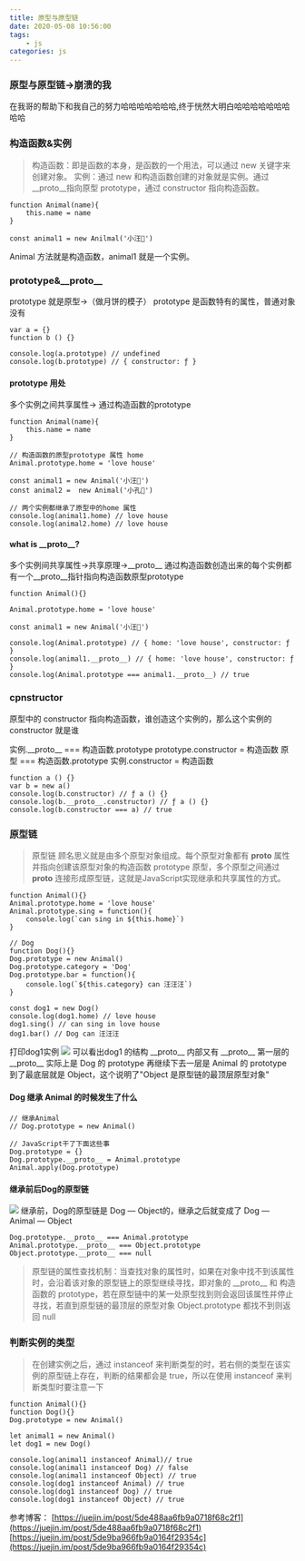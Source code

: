 ```yaml
---
title: 原型与原型链
date: 2020-05-08 10:56:00
tags:
    - js
categories: js
---
```


### 原型与原型链->崩溃的我
在我哥的帮助下和我自己的努力哈哈哈哈哈哈哈,终于恍然大明白哈哈哈哈哈哈哈哈哈

### 构造函数&实例
> 构造函数：即是函数的本身，是函数的一个用法，可以通过 new 关键字来创建对象。
>实例：通过 new 和构造函数创建的对象就是实例。通过\_\_proto\_\_指向原型 prototype，通过 constructor 指向构造函数。

```
function Animal(name){
    this.name = name
}

const animal1 = new Anilmal('小汪🐶')
```
Animal 方法就是构造函数，animal1 就是一个实例。
<!-- more -->
### prototype&\_\_proto\_\_
prototype 就是原型->（做月饼的模子）
prototype 是函数特有的属性，普通对象没有
```
var a = {}
function b () {}

console.log(a.prototype) // undefined
console.log(b.prototype) // { constructor: ƒ }
```

#### prototype 用处
多个实例之间共享属性-> 通过构造函数的prototype
```
function Animal(name){
    this.name = name
}

// 构造函数的原型prototype 属性 home
Animal.prototype.home = 'love house'

const animal1 = new Animal('小汪🐶')
const animal2 =  new Animal('小孔🐰')

// 两个实例都继承了原型中的home 属性
console.log(animal1.home) // love house
console.log(animal2.home) // love house
```
#### what is \_\_proto\_\_?
多个实例间共享属性->共享原理->\_\_proto\_\_
通过构造函数创造出来的每个实例都有一个\_\_proto\_\_指针指向构造函数原型prototype
```
function Animal(){}

Animal.prototype.home = 'love house'

const animal1 = new Animal('小汪🐶')

console.log(Animal.prototype) // { home: 'love house', constructor: ƒ }
console.log(animal1.__proto__) // { home: 'love house', constructor: ƒ }
console.log(Animal.prototype === animal1.__proto__) // true
```
### cpnstructor
原型中的 constructor 指向构造函数，谁创造这个实例的，那么这个实例的 constructor 就是谁

实例.\_\_proto\_\_ === 构造函数.prototype
prototype.constructor =  构造函数
原型 === 构造函数.prototype
实例.constructor = 构造函数
```
function a () {}
var b = new a()
console.log(b.constructor) // ƒ a () {}
console.log(b.__proto__.constructor) // ƒ a () {}
console.log(b.constructor === a) // true
```
### 原型链
> 原型链 顾名思义就是由多个原型对象组成。每个原型对象都有 __proto__ 属性并指向创建该原型对象的构造函数 prototype 原型，多个原型之间通过 __proto__ 连接形成原型链，这就是JavaScript实现继承和共享属性的方式。

```
function Animal(){}
Animal.prototype.home = 'love house'
Animal.prototype.sing = function(){
    console.log(`can sing in ${this.home}`)
}

// Dog
function Dog(){}
Dog.prototype = new Animal()
Dog.prototype.category = 'Dog'
Dog.prototype.bar = function(){
    console.log(`${this.category} can 汪汪汪`)
}

const dog1 = new Dog()
console.log(dog1.home) // love house
dog1.sing() // can sing in love house
dog1.bar() // Dog can 汪汪汪
```
打印dog1实例
![](/assets/prototype.png)
可以看出dog1 的结构
\_\_proto\_\_ 内部又有 \_\_proto\_\_
第一层的 \_\_proto\_\_ 实际上是 Dog 的 prototype
再继续下去一层是 Animal 的 prototype
到了最底层就是 Object，这个说明了"Object 是原型链的最顶层原型对象"

#### Dog 继承 Animal 的时候发生了什么
```
// 继承Animal
// Dog.prototype = new Animal()

// JavaScript干了下面这些事
Dog.prototype = {}
Dog.prototype.__proto__ = Animal.prototype
Animal.apply(Dog.prototype)
```
#### 继承前后Dog的原型链
![](/assets/before&after.png)
继承前，Dog的原型链是 Dog — Object的，继承之后就变成了 Dog — Animal — Object
```
Dog.prototype.__proto__ === Animal.prototype
Animal.prototype.__proto__ === Object.prototype
Object.prototype.__proto__ === null
```
> 原型链的属性查找机制：当查找对象的属性时，如果在对象中找不到该属性时，会沿着该对象的原型链上的原型继续寻找，即对象的 \_\_proto\_\_ 和 构造函数的 prototype，若在原型链中的某一处原型找到则会返回该属性并停止寻找，若直到原型链的最顶层的原型对象 Object.prototype 都找不到则返回 null

### 判断实例的类型
> 在创建实例之后，通过 instanceof 来判断类型的时，若右侧的类型在该实例的原型链上存在，判断的结果都会是 true，所以在使用 instanceof 来判断类型时要注意一下

```
function Animal(){}
function Dog(){}
Dog.prototype = new Animal()

let animal1 = new Animal()
let dog1 = new Dog()

console.log(animal1 instanceof Animal)// true
console.log(animal1 instanceof Dog) // false
console.log(animal1 instanceof Object) // true
console.log(dog1 instanceof Animal) // true
console.log(dog1 instanceof Dog) // true
console.log(dog1 instanceof Object) // true
```

参考博客：
[https://juejin.im/post/5de488aa6fb9a0718f68c2f1](https://juejin.im/post/5de488aa6fb9a0718f68c2f1)
[https://juejin.im/post/5de9ba966fb9a0164f29354c](https://juejin.im/post/5de9ba966fb9a0164f29354c)